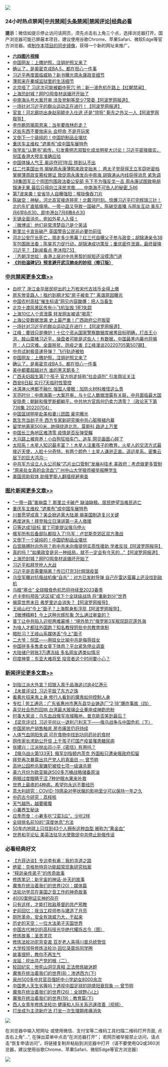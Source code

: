 ![](https://raw.githubusercontent.com/jsvpn/jsproxy/dev/64photo/fqnews-qr.jpg)

<div id="tt">
<h3>24小时热点禁闻|<a href="#%E4%B8%AD%E5%85%B1%E7%A6%81%E9%97%BB%E6%9B%B4%E5%A4%9A%E6%96%87%E7%AB%A0">中共禁闻</a>|<a href="#%E5%9B%BE%E7%89%87%E6%96%B0%E9%97%BB%E6%9B%B4%E5%A4%9A%E6%96%87%E7%AB%A0">头条禁闻</a>|<a href="#%E6%96%B0%E9%97%BB%E8%AF%84%E8%AE%BA%E6%9B%B4%E5%A4%9A%E6%96%87%E7%AB%A0">禁闻评论|<a href="#%E5%BF%85%E7%9C%8B%E7%BB%8F%E5%85%B8%E5%A5%BD%E6%96%87">经典必看</a></h3>
<div><b>提示：</b>微信如提示停止访问该网页，须先点击右上角三个点，选择浏览器打开。国产浏览器可能已屏蔽本项目，建议使用谷歌Chrome、苹果Safari、微软Edge等官方浏览器。或<a href="%E5%88%B6%E4%BD%9Cgit%E7%A6%81%E9%97%BB%E9%95%9C%E5%83%8F.md">制作本项目的同步镜像</a>，获得一个新的网址来推广。</div>
<ul>
<li><b><a href="http://d2.v2rss.gq/64.mp4" target="_blank">六四图片视频</a></b></li>
<li><a href="/cbnews/20220706/1754385.md">中国网友：上缴护照，注销护照又来了</a></li>
<li><a href="/cbnews/20220706/1754384.md">确认了，是奥密克戎BA.5，都在担心一件事</a></li>
<li><a href="/comments/20220706/1754367.md">习近平再度面临威胁？新书曝光周永康政变细节</a></li>
<li><a href="/cnnews/20220706/1754600.md">薄熙来在秦城监狱里的生活细节</a></li>
<li><a href="/bannedvideo/20220706/1754366.md">北京哑了 习这次可能被戳中死穴 他：新一波危机在路上【红朝禁闻】</a></li>
<li><a href="/topimagenews/20220706/1754431.md">上海恐封城？网PO囤食材讽循环开始了</a></li>
<li><a href="/cnnews/20220706/1754460.md">中南海头号大案开审 涉及党魁等至少7常委【阿波罗网报道】</a></li>
<li><a href="/cbnews/20220706/1754570.md">一场针对习近平的群众运动正在进行！【阿波罗网报道】</a></li>
<li><a href="/cnnews/20220706/1754483.md">官宣！河北廊坊出身赵丽颖步入仕途 还是“领导” 靳东之外又一人【阿波罗网报导】</a></li>
<li><a href="/cnnews/20220706/1754414.md">李作鹏怒揭周恩来：当年要放林彪走？</a></li>
<li><a href="/lifebaike/20220706/1754604.md">这些东西不要放床头 会短命 不是开玩笑</a></li>
<li><a href="/topimagenews/20220706/1754528.md">又倒下一个装纯的！中国奶制品业堪忧</a></li>
<li><a href="/topimagenews/20220706/1754670.md">重庆车主维权 “遮羞布”成中国车展特色</a></li>
<li><a href="/bannedvideo/20220706/1754527.md">张学友“认罪书”疯传，引发黄明志郑智化成龙明星大讨论！习近平密接做实，倪匡香港大预言准确应验</a></li>
<li><a href="/cnnews/20220706/1754416.md">中国体操人气王 奥运夺冠1年后 胖到认不出</a></li>
<li><a href="/comments/20220706/1754470.md">红二代美国出书 揭秘周永康薄熙来政变始末： 两太子党获得王立军窃听密档 掌握薄周政变篡权罪证 敦促周永康发兵中南海 胡锦涛从内线获得消息 紧急调38集团军三个师团包围政法委公安部 先下手为强反戈一击 周永康试图致电胡锦涛无果 最后只得向江泽民求救…… 中南海不可告人的秘密_546</a></li>
<li><a href="/cnnews/20220706/1754376.md">第7波来袭！安省华人自曝强阳：喉咙像吞刀片</a></li>
<li><a href="/bannedvideo/20220706/1754684.md">陈破空：神秘，河北高官接连猝死！北戴河时刻。惊爆习近平打完辉瑞三针！北约东扩直抵俄境。一带一路又导致一国破产。陈破空直播 与网友互动 美东7月6早8点30、即中港台7月6晚8点30</a></li>
<li><a href="/bannedvideo/20220706/1754383.md">无锡全面消杀，宛如外星人入侵！</a></li>
<li><a href="/ssgc/20220706/1754467.md">〖微博谈〗他们非常清楚自己是个笑话</a></li>
<li><a href="/cnnews/20220706/1754645.md">斯里兰卡宣告破产 英国警告公民非必要勿前往</a></li>
<li><a href="/bannedvideo/20220706/1754526.md">河北公安厅长死亡，带走多少黑幕？红三代自曝父子参与政变；胡锦涛亲令38军包围政法委；陈昊苏力促行动，胡锦涛成功策反；重庆密件泄漏，最终替换习近平？【新闻看点 李沐阳7.5】</a></li>
<li><a href="/ssgc/20220706/1754562.md">〖兲朝浮世绘〗香港上层对中共黑帮的规矩还没摸清门道</a></li>
<li><b><a href="/comments/20200207/1272816.md" target="_blank">《刘伯温碑记》预言避开武汉肺炎的妙招（修订版）</a></b></li>
</ul>
</div>

<div class="catlist">
<h3><a href="/cbnews/" target="_blank">中共禁闻</a><span><a href="/cbnews/" target="_blank" rel="nofollow">更多文章>></a></span></h3>
<ul>
<li><a href="/cbnews/20220707/1754813.md" target="_blank">白挖了 浙江金华居民挖出的上万枚宋代古钱币全得上缴</a></li>
<li><a href="/cbnews/20220706/1754758.md" target="_blank">房东惨变路人！租约到期才知“房子被卖了” 离谱原因曝光</a></li>
<li><a href="/cbnews/20220706/1754757.md" target="_blank">中国农村高挂“催生标语”网见内容酸爆：把人当畜生</a></li>
<li><a href="/cbnews/20220706/1754710.md" target="_blank">北京十渡风景区传有小飞机坠毁 1死1失踪</a></li>
<li><a href="/cbnews/20220706/1754628.md" target="_blank">上海10亿人个资泄露 转发网友被请“喝茶”</a></li>
<li><a href="/cbnews/20220706/1754577.md" target="_blank">上海公安数据泄漏 史上最严重！广西政府公开贩婴</a></li>
<li><a href="/cbnews/20220706/1754570.md" target="_blank">一场针对习近平的群众运动正在进行！【阿波罗网报道】</a></li>
<li><a href="/cbnews/20220706/1754569.md" target="_blank">江峰：要钱只是掩护！十亿个资从国家警察数据库被黑目标明确，打击王小洪，敲山震猪习近平，操盘者可能是这些人！有数据，中国最黑内幕也将揭开：人口灾难、全面脱贫、防疫之害【江峰漫谈20220705第507期】</a></li>
<li><a href="/cbnews/20220706/1754433.md" target="_blank">中共试射极音速导弹？ 飞行轨迹被拍</a></li>
<li><a href="/cbnews/20220706/1754385.md" target="_blank">中国网友：上缴护照，注销护照又来了</a></li>
<li><a href="/cbnews/20220706/1754384.md" target="_blank">确认了，是奥密克戎BA.5，都在担心一件事</a></li>
<li><a href="/cbnews/20220706/1754371.md" target="_blank">美中都要超越对方 谁的黑天鹅多？</a></li>
<li><a href="/cbnews/20220705/1754314.md" target="_blank">广西夫妇超生第7个孩子 官方抱走娃称“社会调剂” 引发舆论关注</a></li>
<li><a href="/cbnews/20220705/1754298.md" target="_blank">西安6日起 实行7天临时性管控</a></li>
<li><a href="/cbnews/20220705/1754275.md" target="_blank">冰淇淋火烤都不融化 强国人傻眼：加防火材料难怪这么贵</a></li>
<li><a href="/cbnews/20220705/1754010.md" target="_blank">天亮时分：中南海第一大案开审，与十亿人数据泄露有关联，中共面临最大国安隐患；朝鲜和俄罗斯都躺平，中共地方官爲何仍卖力清零？（政论天下第736集 20220704）</a></li>
<li><a href="/cbnews/20220705/1753959.md" target="_blank">中国篮球明星赴美和妻儿团圆 豪宅曝光</a></li>
<li><a href="/cbnews/20220705/1753895.md" target="_blank">医生充当刽子手 西方专家新研究揭中共心脏移植内幕</a></li>
<li><a href="/cbnews/20220704/1753857.md" target="_blank">留学地离家500米…她得绕道北京、莫斯科 路途上万里</a></li>
<li><a href="/cbnews/20220704/1753840.md" target="_blank">中国长三角地区难清零 疫情是否反弹受瞩</a></li>
<li><a href="/cbnews/20220704/1753839.md" target="_blank">大马路上被弃养！小白狗狂拍车门、追车 网见画面心碎了</a></li>
<li><a href="/comments/20220704/1753791.md" target="_blank">太阳系！水星人知识最丰富？！木星人注重孩子的教育，火星人的交流方式最接近天使，人脸十分奇特，有两个颜色！土星人谦逊正直。遥远星系，密集云层下的巨大鸿沟⋯</a></li>
<li><a href="/cbnews/20220704/1753531.md" target="_blank">中共军方设立人头公司躲“芯片出口管制”发展AI技术 美政府：考虑做更多管制</a></li>
<li><a href="/cbnews/20220704/1753510.md" target="_blank">“原来处女真的会流血”广州中山大学狼师被举报睡学生</a></li>
<li><a href="/cbnews/20220703/1753453.md" target="_blank">美国资助软体 助俄罗斯人翻墙规避审查</a></li>

</ul>
</div>
<div class="catlist">
<h3><a href="/topimagenews/" target="_blank">图片新闻</a><span><a href="/topimagenews/" target="_blank" rel="nofollow">更多文章>></a></span></h3>
<ul>
<li><a href="/topimagenews/20220706/1754675.md" target="_blank">“一带一路”害崩盘？ 斯里兰卡破产 缺油缺粮、居民绝望当难民逃亡</a></li>
<li><a href="/topimagenews/20220706/1754670.md" target="_blank">重庆车主维权 “遮羞布”成中国车展特色</a></li>
<li><a href="/topimagenews/20220706/1754652.md" target="_blank">川普愿望成真？美企掀逃离大陆潮 揭美国制造复兴关键</a></li>
<li><a href="/topimagenews/20220706/1754623.md" target="_blank">再度迷失！拜登独立日演讲第一夫人救援</a></li>
<li><a href="/topimagenews/20220706/1754606.md" target="_blank">只等达成1目标 普丁可能提议俄乌停火</a></li>
<li><a href="/topimagenews/20220706/1754585.md" target="_blank">俄军所有后备部队都投入了!乌军：卢甘斯克郊区双方激战</a></li>
<li><a href="/topimagenews/20220706/1754528.md" target="_blank">又倒下一个装纯的！中国奶制品业堪忧</a></li>
<li><a href="/topimagenews/20220706/1754475.md" target="_blank">白宫胳膊肘向外拐？称中共未向俄提供实质性援助 学者反驳【阿波罗网报导】</a></li>
<li><a href="/topimagenews/20220706/1754474.md" target="_blank">真的吗？&#8221;如果政变是另一种结局，就不一定会有今天的&#8230;&#8221;【阿波罗网报道】</a></li>
<li><a href="/topimagenews/20220706/1754431.md" target="_blank">上海恐封城？网PO囤食材讽循环开始了</a></li>
<li><a href="/topimagenews/20220706/1754408.md" target="_blank">习近平和拜登抢人大战</a></li>
<li><a href="/topimagenews/20220706/1754336.md" target="_blank">习近平是否需要隔离？传已打完3针辉瑞疫苗</a></li>
<li><a href="/topimagenews/20220705/1754199.md" target="_blank">乌空军曝对抗俄战机像“自杀”：对方已发射导弹 自己在雷达萤幕上还没找到敌机</a></li>
<li><a href="/topimagenews/20220705/1754161.md" target="_blank">乌粮“塞仓” 全球粮食危机恐将持续至2023春季</a></li>
<li><a href="/topimagenews/20220705/1754159.md" target="_blank">卢卡申科预告“这区域”成下个全球级战场 将“重新划分”世界</a></li>
<li><a href="/topimagenews/20220705/1754118.md" target="_blank">揭穿世界末日 弗罗里达会消失？【阿波罗网报导】</a></li>
<li><a href="/topimagenews/20220705/1754078.md" target="_blank">王岐山扫“今上”面子？上海帮身影浮现【阿波罗网报导】</a></li>
<li><a href="/topimagenews/20220705/1754077.md" target="_blank">【微博精粹】今上这种光辉形象 怎么通过审查的？</a></li>
<li><a href="/topimagenews/20220705/1754076.md" target="_blank">普丁让中共陷入迎拒两难窘境！“境外势力”俄罗斯3军舰现踪花莲外海</a></li>
<li><a href="/topimagenews/20220705/1754075.md" target="_blank">为啥人才都往外国跑？知名教授怒批中共教育体制</a></li>
<li><a href="/topimagenews/20220705/1754035.md" target="_blank">暗批习？王岐山系媒体丢“今上”面子</a></li>
<li><a href="/topimagenews/20220705/1754034.md" target="_blank">二大爷：倪匡——用妓女比喻中共是侮辱妓女</a></li>
<li><a href="/topimagenews/20220705/1753993.md" target="_blank">中国拼多多售卖女童下体肉？平台紧急停业调查</a></li>
<li><a href="/topimagenews/20220705/1753976.md" target="_blank">大陆储户转账3万遭冻结 多名网友遇类似情况</a></li>
<li><a href="/topimagenews/20220705/1753934.md" target="_blank">印度神童：东亚大难将至 投资者这个时间要小心？</a></li>

</ul>
</div>
<div class="catlist">
<h3><a href="/comments/" target="_blank">新闻评论</a><span><a href="/comments/" target="_blank" rel="nofollow">更多文章>></a></span></h3>
<ul>
<li><a href="/comments/20220707/1754833.md" target="_blank">剑指江派大外宣？招银入禀于品海追讨逾4亿港元</a></li>
<li><a href="/comments/20220707/1754807.md" target="_blank">【未普评论】习近平毁了东方之珠</a></li>
<li><a href="/comments/20220706/1754788.md" target="_blank">看黄片招来鬼上身 修行人看到的魔鬼如何控制人身</a></li>
<li><a href="/comments/20220706/1754787.md" target="_blank">专栏 | 劳工通讯：广东省惠州市惠东县华业铸造厂“2·18”爆炸事故（四）</a></li>
<li><a href="/comments/20220706/1754740.md" target="_blank">喜见社会热烈回响 台湾最大玻璃企业董座成神韵忠粉</a></li>
<li><a href="/comments/20220706/1754739.md" target="_blank">时事大家谈：乌东血战俄军攻城略地，普京能否笑到最后？</a></li>
<li><a href="/comments/20220706/1754714.md" target="_blank">【梁京评论】习近平何以一退利己利天下——俄乌战争与中国危机（下）</a></li>
<li><a href="/comments/20220706/1754704.md" target="_blank">中国房地产销售触底 房市痛苦仍将持续</a></li>
<li><a href="/comments/20220706/1754699.md" target="_blank">人体气血阴阳失调 可在食物中找到功同药补的食材</a></li>
<li><a href="/comments/20220706/1754686.md" target="_blank">网传家长求助公开信 上千孩子打国产疫苗罹患糖尿病</a></li>
<li><a href="/comments/20220706/1754679.md" target="_blank">张建兴：江派抛出邓小平《密信》有用吗？</a></li>
<li><a href="/comments/20220706/1754673.md" target="_blank">【俄乌战火第133天】俄军剑指顿内茨克 外国船只遭亲俄政府扣留</a></li>
<li><a href="/comments/20220706/1754647.md" target="_blank">拜登再次暴露出共产党人的真面目 — 曾节明</a></li>
<li><a href="/comments/20220706/1754662.md" target="_blank">高地公园枪杀案嫌犯被控七项一级谋杀罪</a></li>
<li><a href="/comments/20220706/1754657.md" target="_blank">美六月份为欧亚输送500多万桶战略储备原油</a></li>
<li><a href="/comments/20220706/1754640.md" target="_blank">用眼过度眼睛干涩 7种护眼水果来补救</a></li>
<li><a href="/comments/20220706/1754639.md" target="_blank">世界上最疼的4种病，希望你永远不要经历</a></li>
<li><a href="/comments/20220706/1754638.md" target="_blank">意大利研究：COVID-19感染对甲状腺的影响至少可以保持一年之久</a></li>
<li><a href="/comments/20220706/1754637.md" target="_blank">中药古今研究：荔枝核</a></li>
<li><a href="/comments/20220706/1754636.md" target="_blank">天气越热，越要暖腹</a></li>
<li><a href="/comments/20220706/1754635.md" target="_blank">小署养生秘诀</a></li>
<li><a href="/comments/20220706/1754634.md" target="_blank">应季而食：小暑多吃“2菜3瓜”，少吃2样</a></li>
<li><a href="/comments/20220706/1754633.md" target="_blank">全球排名前10的“深度休息”方法</a></li>
<li><a href="/comments/20220706/1754626.md" target="_blank">50年内地球上只找到43个人拥有这种血型 被称为“黄金血”</a></li>
<li><a href="/comments/20220706/1754609.md" target="_blank">世界和平论坛 美英法驻华大使敦促中共停止助俄传谣</a></li>

</ul>
</div>

<div class="catlist">
<h3>必看经典好文</h3>
<ul>
<li><a href="/comments/20210804/1600181.md" target="_blank">【方菲访谈】专访李有甫：我的寻道之路</a></li>
<li><a href="/comments/20200705/783265.md" target="_blank">绝密：克格勃特异功能超常现象研究档案</a></li>
<li><a href="/tculture/20121214/86862.md" target="_blank">“释迦亲传弟子”的传奇故事</a></li>
<li><a href="/comments/20190418/1115565.md" target="_blank">修炼笔记：新宇宙的神话-补天的故事</a></li>
<li><a href="/comments/20180725/976787.md" target="_blank">魔鬼在统治着我们的世界(20)：媒体篇</a></li>
<li><a href="/comments/20200511/1326751.md" target="_blank">法轮功学员在美国之音工作的神奇故事</a></li>
<li><a href="/lifebaike/20201113/1430218.md" target="_blank">4000案例证实神的存在</a></li>
<li><a href="/comments/20220127/1684835.md" target="_blank">只有这样，才能打败敌基督的共产邪教</a></li>
<li><a href="/aomi/history/20141104/323033.md" target="_blank">史前回忆：我当工程师参与建造了月亮</a></li>
<li><a href="/comments/20220605/1742040.md" target="_blank">厕所革命，安全有效威力大，干起来</a></li>
<li><a href="/tculture/20121025/73067.md" target="_blank">历史的天空：一位大法弟子天国世界</a></li>
<li><a href="/comments/20220403/1714124.md" target="_blank">中国古代神剑的高科技光华绝代耀烁古今（图）</a></li>
<li><a href="/comments/20220522/1736049.md" target="_blank">修炼故事：圣苦灵花</a></li>
<li><a href="/comments/20210720/1502969.md" target="_blank">修炼法轮功驼背变直 百岁老人喜得川普总统贺信</a></li>
<li><a href="/cbnews/20210517/1548104.md" target="_blank">大学校领导修炼法轮功 回忆录震烁同学圈</a></li>
<li><a href="/funmedia/20210802/1598610.md" target="_blank">故事很短，教你不再生气</a></li>
<li><a href="/comments/20200928/1404653.md" target="_blank">龙延：挖出共产党的根（二）</a></li>
<li><a href="/tculture/xiulian/20180114/885650.md" target="_blank">轮回纪实：惨死山洞见真相 正法修炼破迷题</a></li>
<li><a href="/topimagenews/20180527/948714.md" target="_blank">魔鬼在统治着我们的世界(8)：渗透西方(下)</a></li>
<li><a href="/comments/20200704/783272.md" target="_blank">泉州500多中共官员强奸中小学幼女8000余次</a></li>
<li><a href="/comments/20220208/1689146.md" target="_blank">中国男人天生劣等吗？透视中国足球的阴盛阳衰现象 — 曾节明</a></li>
<li><a href="/comments/20181210/1044798.md" target="_blank">魔鬼在统治着我们的世界(26)：全球野心(上)</a></li>
<li><a href="/comments/20180716/972458.md" target="_blank">魔鬼在统治着我们的世界(19)：教育篇(下)</a></li>
<li><a href="/comments/20220520/1735217.md" target="_blank">西人女青年修炼法轮功 健康和人际关系迅速改善（视频）</a></li>
<li><a href="/cbnews/20210810/1603566.md" target="_blank">打坐成为主流新疗法 打坐一次生理期疼痛消失</a></li>

</ul>
</div>

![](https://raw.githubusercontent.com/jsvpn/jsproxy/dev/64photo/fqnews-qr.jpg)

在浏览器中输入短网址 或使用微信、支付宝等二维码工具扫描二维码打开页面, 点击右上角"...", 在弹出菜单中点击“在浏览器打开”； 若网页被举报禁止访问，请点击“恢复申请访问”，将链接复制并粘贴到浏览器中打开（请不要使用QQ或360浏览器，建议使用谷歌Chrome、苹果Safari、微软Edge等官方浏览器）

![](https://raw.githubusercontent.com/jsvpn/jsproxy/dev/64photo/wx.jpg)